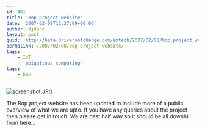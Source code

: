 ```yaml
---
id: 481
title: 'Bop project website'
date: '2007-02-08T12:37:09+00:00'
author: djdunc
layout: post
guid: 'http://beta.driversofchange.com/emtech/2007/02/08/bop_project_website/'
permalink: /2007/02/08/bop-project-website/
tags:
    - IoT
    - 'ubiquitous computing'
tags:
    - bop
---
```


[![screenshot.JPG](https://i0.wp.com/www.driversofchange.com/wp-content/uploads/mt-old/emtech/images/screenshot.JPG?w=400)](http://www.makingsenseofspace.com/)

The Bop project website has been updated to include more of a public overview of what we are upto. If you have any queries about the project then please get in touch. We are past half way so it should be all downhill from here…